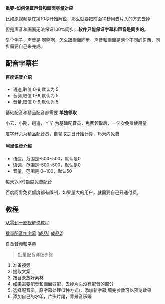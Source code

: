 **重要-如何保证声音和画面尽量对应**

比如原视频是在第10秒开始解说，那么就要把前面10秒用去片头的方式去掉

但是声音和画面无法保证100%同步，**软件只能保证字幕和声音是同步的**。

举个例子，声音是 啊啊啊，怎么跟画面同步，声音和画面是两个不同的东西，同步需要自己来完成。


## 配音字幕栏

#### 百度语音介绍

* 语速,取值 0-9,默认为 5
* 音调,取值 0-9,默认为 5
* 音量,取值 0-9,默认为 5

基础配音和精品配音都需要 **单独领取**

小云，小刚，逍遥，丫丫 为基础配音员，免费领取后，一亿次免费使用量

度字开头为精品配音员，自领取之日开始计算，15天内免费

#### 阿里语音介绍

* 语速，范围是-500~500，默认是0
* 语调，范围是-500~500，默认是0
* 音量，范围是 0~100，默认50

每天2小时额度免费配音

百度阿里免费额度都有限制，如果量大的用户，就需要自己开通付费。


## 教程

[从零到一影视解说教程](https://www.bilibili.com/video/BV1dz4y1d73n/)

[批量配音加字幕](https://www.bilibili.com/video/BV16a4y1s7BX/) ([成品1](https://www.bilibili.com/video/BV1my4y1B7Q6/)  [成品2](https://www.bilibili.com/video/BV12v41167bS/))

[自备音频和字幕](https://www.bilibili.com/video/BV1Zi4y157gd/)


> 批量配音详细步骤

1. 准备视频
2. 提取文案
3. 按目录放好素材
4. 如果需要配音和画面匹配，去掉片头没有配音的部分
5. 选择配音员，原字幕处理(3种方式)，添加新字幕,填完参数可以预览效果
6. 添加自己的水印，片头片尾，背景音乐等

